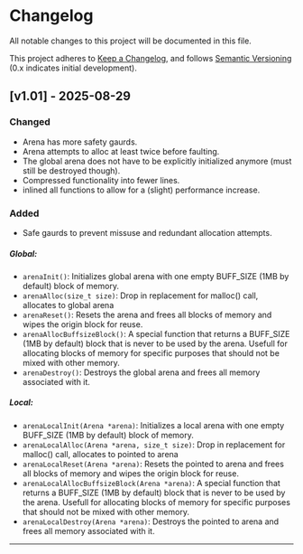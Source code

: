 # Changelog

All notable changes to this project will be documented in this file.

This project adheres to [Keep a Changelog](https://keepachangelog.com/en/1.1.0/), and follows [Semantic Versioning](https://semver.org/) (0.x indicates initial development).

## [v1.01] - 2025-08-29
### Changed
- Arena has more safety gaurds.
- Arena attempts to alloc at least twice before faulting.
- The global arena does not have to be explicitly initialized anymore (must still be destroyed though).
- Compressed functionality into fewer lines.
- inlined all functions to allow for a (slight) performance increase.
### Added
- Safe gaurds to prevent missuse and redundant allocation attempts.
##### Global:
- `arenaInit()`: Initializes global arena with one empty BUFF_SIZE (1MB by default) block of memory.
- `arenaAlloc(size_t size)`: Drop in replacement for malloc() call, allocates to global arena
- `arenaReset()`: Resets the arena and frees all blocks of memory and wipes the origin block for reuse.
- `arenaAllocBuffsizeBlock()`: A special function that returns a BUFF_SIZE (1MB by default) block that is never to be used by the arena. Usefull for allocating blocks of memory for specific purposes that should not be mixed with other memory. 
- `arenaDestroy()`: Destroys the global arena and frees all memory associated with it.
##### Local:
- `arenaLocalInit(Arena *arena)`: Initializes a local arena with one empty BUFF_SIZE (1MB by default) block of memory.
- `arenaLocalAlloc(Arena *arena, size_t size)`: Drop in replacement for malloc() call, allocates to pointed to arena
- `arenaLocalReset(Arena *arena)`: Resets the pointed to arena and frees all blocks of memory and wipes the origin block for reuse.
- `arenaLocalAllocBuffsizeBlock(Arena *arena)`: A special function that returns a BUFF_SIZE (1MB by default) block that is never to be used by the arena. Usefull for allocating blocks of memory for specific purposes that should not be mixed with other memory. 
- `arenaLocalDestroy(Arena *arena)`: Destroys the pointed to arena and frees all memory associated with it.

---
